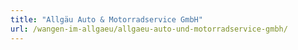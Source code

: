 ```yaml
---
title: "Allgäu Auto & Motorradservice GmbH"
url: /wangen-im-allgaeu/allgaeu-auto-und-motorradservice-gmbh/
---
```

